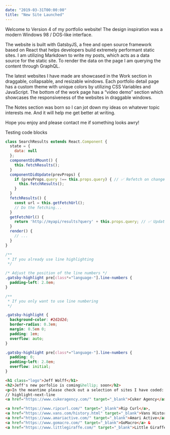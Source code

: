 ```yaml
---
date: "2019-03-31T00:00:00"
title: "New Site Launched"
---
```


Welcome to Version 4 of my portfolio website! The design inspiration was a modern Windows 98 / DOS-like interface. 

The website is built with GatsbyJS, a free and open source framework based on React that helps developers build extremely performant static sites. I am utilizing Markdown to write my posts, which acts as a data source for the static site. To render the data on the page I am querying the content through GraphQL.

The latest websites I have made are showcased in the Work section in draggable, collapsable, and resizable windows. Each portfolio detail page has a custom theme with unique colors by utilizing CSS Variables and JavaScript. The bottom of the work page has a “video demo” section which showcases the responsiveness of the websites in draggable windows. 

The Notes section was born so I can jot down my ideas on whatever topic interests me. And it will help me get better at writing.

Hope you enjoy and please contact me if something looks awry! 


Testing code blocks 

```javascript
class SearchResults extends React.Component {
  state = {
    data: null
  };
  componentDidMount() {
    this.fetchResults();
  }
  componentDidUpdate(prevProps) {
    if (prevProps.query !== this.props.query) { // ✅ Refetch on change
      this.fetchResults();
    }
  }
  fetchResults() {
    const url = this.getFetchUrl();
    // Do the fetching...
  }
  getFetchUrl() {
    return 'http://myapi/results?query' + this.props.query; // ✅ Updates are handled
  }
  render() {
    // ...
  }
}
```


```css
/**
 * If you already use line highlighting
 */

/* Adjust the position of the line numbers */
.gatsby-highlight pre[class*="language-"].line-numbers {
  padding-left: 2.8em;
}

/**
 * If you only want to use line numbering
 */

.gatsby-highlight {
  background-color: #2d2d2d;
  border-radius: 0.3em;
  margin: 0.5em 0;
  padding: 1em;
  overflow: auto;
}

.gatsby-highlight pre[class*="language-"].line-numbers {
  padding: 0;
  padding-left: 2.8em;
  overflow: initial;
}
```

```html
<h1 class="logo">Jeff Wolff</h1>
<h2>Jeff's new porfolio is coming&hellip; soon</h2>
<p>In the meantime please check out a selection of sites I have coded: 
// highlight-next-line
<a href="https://www.cukeragency.com/" target="_blank">Cuker Agency</a>, 

<a href="https://www.ripcurl.com/" target="_blank">Rip Curl</a>,
<a href="https://www.vans.com/history.html" target="_blank">Vans History</a>, 
<a href="https://www.amariactive.com/" target="_blank">Amari Active</a>, 
<a href="https://www.gomacro.com/" target="_blank">GoMacro</a> & 
<a href="https://www.littlegiraffe.com/" target="_blank">Little Giraffe</a>.</p>
```
